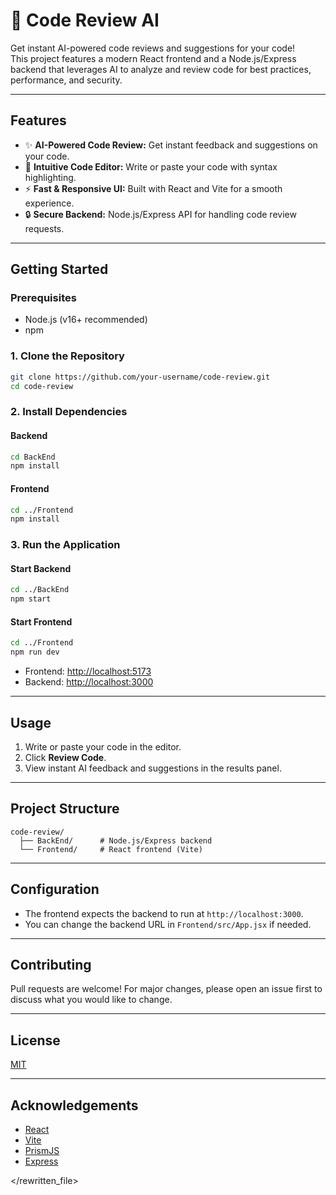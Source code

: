# 🚀 Code Review AI

Get instant AI-powered code reviews and suggestions for your code!  
This project features a modern React frontend and a Node.js/Express backend that leverages AI to analyze and review code for best practices, performance, and security.

---

## Features

- ✨ **AI-Powered Code Review:** Get instant feedback and suggestions on your code.
- 📝 **Intuitive Code Editor:** Write or paste your code with syntax highlighting.
- ⚡ **Fast & Responsive UI:** Built with React and Vite for a smooth experience.
- 🔒 **Secure Backend:** Node.js/Express API for handling code review requests.

---


## Getting Started

### Prerequisites

- Node.js (v16+ recommended)
- npm

### 1. Clone the Repository

```bash
git clone https://github.com/your-username/code-review.git
cd code-review
```

### 2. Install Dependencies

#### Backend

```bash
cd BackEnd
npm install
```

#### Frontend

```bash
cd ../Frontend
npm install
```

### 3. Run the Application

#### Start Backend

```bash
cd ../BackEnd
npm start
```

#### Start Frontend

```bash
cd ../Frontend
npm run dev
```

- Frontend: [http://localhost:5173](http://localhost:5173)
- Backend: [http://localhost:3000](http://localhost:3000)

---

## Usage

1. Write or paste your code in the editor.
2. Click **Review Code**.
3. View instant AI feedback and suggestions in the results panel.

---

## Project Structure

```
code-review/
  ├── BackEnd/      # Node.js/Express backend
  └── Frontend/     # React frontend (Vite)
```

---

## Configuration

- The frontend expects the backend to run at `http://localhost:3000`.
- You can change the backend URL in `Frontend/src/App.jsx` if needed.

---

## Contributing

Pull requests are welcome! For major changes, please open an issue first to discuss what you would like to change.

---

## License

[MIT](LICENSE)

---

## Acknowledgements

- [React](https://react.dev/)
- [Vite](https://vitejs.dev/)
- [PrismJS](https://prismjs.com/)
- [Express](https://expressjs.com/)

</rewritten_file> 
